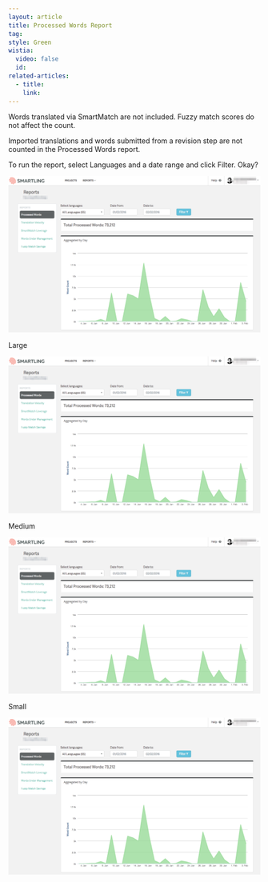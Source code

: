 ```yaml
---
layout: article
title: Processed Words Report
tag:
style: Green
wistia:
  video: false
  id:
related-articles:
  - title:
    link:
---
```


Words translated via SmartMatch are not included. Fuzzy match scores do not affect the count.

Imported translations and words submitted from a revision step are not counted in the Processed Words report.

To run the report, select Languages and a date range and click Filter. Okay?

![](/uploads/versions/smartling___processed_words---x----1261-785x---.png)

Large

![large](/uploads/versions/smartling___processed_words---x----1261-785x---.png)

Medium

![medium](/uploads/versions/smartling___processed_words---x----1261-785x---.png)

Small

![small](/uploads/versions/smartling___processed_words---x----1261-785x---.png)

